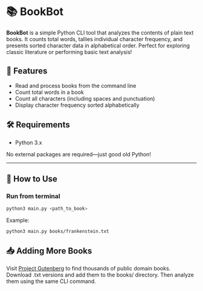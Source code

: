 # 📚 BookBot

**BookBot** is a simple Python CLI tool that analyzes the contents of plain text books. It counts total words, tallies individual character frequency, and presents sorted character data in alphabetical order. Perfect for exploring classic literature or performing basic text analysis!

## 🔧 Features

- Read and process books from the command line
- Count total words in a book
- Count all characters (including spaces and punctuation)
- Display character frequency sorted alphabetically

## 🛠️ Requirements

- Python 3.x

No external packages are required—just good old Python!


---

## 🚀 How to Use

###  Run from terminal

```bash
python3 main.py <path_to_book>

```
Example:
```
python3 main.py books/frankenstein.txt
```

## 📥 Adding More Books
Visit [Project Gutenberg](https://www.gutenberg.org/) to find thousands of public domain books. Download .txt versions and add them to the books/ directory. Then analyze them using the same CLI command.
